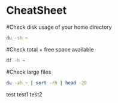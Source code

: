 # CheatSheet

#Check disk usage of your home directory
```sh
du -sh ~
```
#Check total + free space available
```sh
df -h ~
```
#Check large files
```sh
du -ah ~ | sort -rh | head -20
```

test
test1
test2

